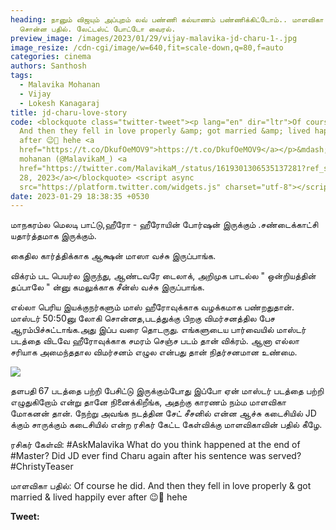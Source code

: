 ```yaml
---
heading: நானும் விஜயும் அப்புறம் லவ் பண்ணி கல்யாணம் பண்ணிக்கிட்டோம்.. மாளவிகா
  சொன்ன பதில். லேட்டஸ்ட் போட்டோ வைரல்.
preview_image: /images/2023/01/29/vijay-malavika-jd-charu-1-.jpg
image_resize: /cdn-cgi/image/w=640,fit=scale-down,q=80,f=auto
categories: cinema
authors: Santhosh
tags:
  - Malavika Mohanan
  - Vijay
  - Lokesh Kanagaraj
title: jd-charu-love-story
code: <blockquote class="twitter-tweet"><p lang="en" dir="ltr">Of course he did.
  And then they fell in love properly &amp; got married &amp; lived happily ever
  after 😉🥰 hehe <a
  href="https://t.co/DkufOeMOV9">https://t.co/DkufOeMOV9</a></p>&mdash; malavika
  mohanan (@MalavikaM_) <a
  href="https://twitter.com/MalavikaM_/status/1619301306535137281?ref_src=twsrc%5Etfw">January
  28, 2023</a></blockquote> <script async
  src="https://platform.twitter.com/widgets.js" charset="utf-8"></script>
date: 2023-01-29 18:38:35 +0530
---
```



மாநகரம்ல மெலடி பாட்டு,ஹீரோ - ஹீரோயின் போர்ஷன் இருக்கும் .சண்டைக்காட்சி யதார்த்தமாக இருக்கும்.

கைதில கார்த்திக்காக  ஆக்ஷன் மாஸா வச்சு இருப்பாங்க.

விக்ரம் பட பெயர்ல இருந்து, ஆண்டவரே டைலாக்,
அறிமுக பாடல்ல " ஒன்றியத்தின் தப்பாலே " ன்னு கமலுக்காக  சீன்ஸ் வச்சு இருப்பாங்க. 

எல்லா பெரிய இயக்குநர்களும் மாஸ் ஹீரோவுக்காக வழக்கமாக பண்றதுதான்.
 மாஸ்டர் 50:50னு லோகி சொன்னத,படத்துக்கு பிறகு  விமர்சனத்தில பேச ஆரம்பிச்சுட்டாங்க.அது இப்ப வரை தொடருது. எங்களுடைய பார்வையில் மாஸ்டர் படத்தை விடவே  ஹீரோவுக்காக சமரம் செஞ்ச படம் தான் விக்ரம். ஆனா எல்லா சரியாக அமைந்ததால விமர்சனம் எழுல என்பது தான் நிதர்சனமான உண்மை. 

![](/images/2023/01/29/vijay-malavika-jd-charu-2-.jpg)

தளபதி 67 படத்தை பற்றி பேசிட்டு இருக்கும்போது இப்போ ஏன் மாஸ்டர் படத்தை பற்றி எழுதுகிறோம் என்று தானே நினைக்கிறீங்க, அதற்கு காரணம் நம்ம மாளவிகா மோகனன் தான். நேற்று அவங்க நடத்தின சேட் சீசனில் என்ன ஆச்சு கடைசியில்  JD க்கும் சாருக்கும் கடைசியில் என்ற ரசிகர் கேட்ட கேள்விக்கு மாளவிகாவின் பதில் கீழே.

ரசிகர் கேள்வி:
#AskMalavika What do you think happened at the end of #Master? Did JD ever find Charu again after his sentence was served? #ChristyTeaser

மாளவிகா பதில்:
Of course he did. And then they fell in love properly & got married & lived happily ever after 😉🥰 hehe

**T﻿weet:**